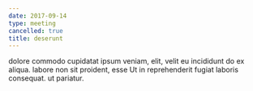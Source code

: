 ```yaml
---
date: 2017-09-14
type: meeting
cancelled: true
title: deserunt
---
```

dolore commodo cupidatat ipsum veniam, elit, velit eu incididunt do ex aliqua. labore non sit proident, esse Ut in reprehenderit fugiat laboris consequat. ut pariatur.